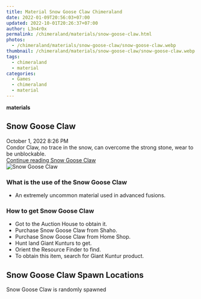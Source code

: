 ```yaml
---
title: Material Snow Goose Claw Chimeraland
date: 2022-01-09T20:56:03+07:00
updated: 2022-10-01T20:26:37+07:00
author: L3n4r0x
permalink: /chimeraland/materials/snow-goose-claw.html
photos:
  - /chimeraland/materials/snow-goose-claw/snow-goose-claw.webp
thumbnail: /chimeraland/materials/snow-goose-claw/snow-goose-claw.webp
tags:
  - chimeraland
  - material
categories:
  - Games
  - chimeraland
  - material
---
```


<section id="bootstrap-wrapper">
  <link
    rel="stylesheet"
    href="https://rawcdn.githack.com/dimaslanjaka/Web-Manajemen/0c3b5aa1813bd4abcd2c11bf3e37928b15c28664/css/bootstrap-5-3-0-alpha3-wrapper.css"
  />
  <div
    class="row g-0 border rounded overflow-hidden flex-md-row mb-4 shadow-sm position-relative bg-light text-dark"
  >
    <div class="col p-4 d-flex flex-column position-static">
      <strong class="d-inline-block mb-2 text-success">materials</strong>
      <h2 class="mb-0">Snow Goose Claw</h2>
      <div class="mb-1 text-muted">October 1, 2022 8:26 PM</div>
      <div class="mb-2 border p-1">
        Condor Claw, no trace in the snow, can overcome the strong stone, wear
        to be unblockable.
      </div>
      <a
        href="/chimeraland/materials/snow-goose-claw.html"
        class="stretched-link d-none"
        >Continue reading Snow Goose Claw</a
      >
    </div>
    <div class="col-auto d-none d-lg-block">
      <img
        src="/chimeraland/materials/snow-goose-claw/snow-goose-claw.webp"
        alt="Snow Goose Claw"
      />
    </div>
  </div>
  <div class="row bg-light text-dark">
    <div class="col-lg-6 col-12 mb-2">
      <div class="card">
        <div class="card-body">
          <h3 class="card-title">What is the use of the Snow Goose Claw</h3>
          <div class="card-text">
            <ul>
              <li>An extremely uncommon material used in advanced fusions.</li>
            </ul>
          </div>
        </div>
      </div>
    </div>
    <div class="col-lg-6 col-12 mb-2">
      <div class="card">
        <div class="card-body">
          <h3 class="card-title">How to get Snow Goose Claw</h3>
          <div class="card-text">
            <ul>
              <li>Got to the Auction House to obtain it.</li>
              <li>Purchase Snow Goose Claw from Shaho.</li>
              <li>Purchase Snow Goose Claw from Home Shop.</li>
              <li>Hunt land Giant Kunturs to get.</li>
              <li>Orient the Resource Finder to find.</li>
              <li>To obtain this item, search for Giant Kuntur product.</li>
            </ul>
          </div>
        </div>
      </div>
    </div>
    <div class="col-12 mb-2">
      <h2>Snow Goose Claw Spawn Locations</h2>
      <p>Snow Goose Claw is randomly spawned</p>
    </div>
  </div>
</section>